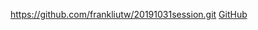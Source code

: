 https://github.com/frankliutw/20191031session.git
[GitHub](https://github.com/frankliutw/20191031session.git)